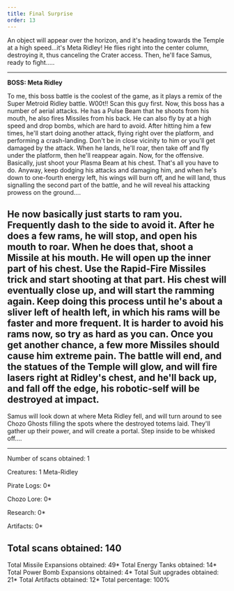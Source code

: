 ```yaml
---
title: Final Surprise
order: 13
---
```




An object will appear over the horizon, and it's heading towards the Temple at
a high speed...it's Meta Ridley! He flies right into the center column,
destroying it, thus canceling the Crater access. Then, he'll face Samus, ready
to fight.....

---------------------
**BOSS: Meta Ridley**

To me, this boss battle is the coolest of the game, as it plays a remix of the
Super Metroid Ridley battle. W00t!! Scan this guy first. Now, this boss has a
number of aerial attacks. He has a Pulse Beam that he shoots from his mouth, he
also fires Missiles from his back. He can also fly by at a high speed and drop
bombs, which are hard to avoid. After hitting him a few times, he'll start
doing another attack, flying right over the platform, and performing a
crash-landing. Don't be in close vicinity to him or you'll get damaged by the
attack. When he lands, he'll roar, then take off and fly under the platform,
then he'll reappear again. Now, for the offensive. Basically, just shoot your
Plasma Beam at his chest. That's all you have to do. Anyway, keep dodging his
attacks and damaging him, and when he's down to one-fourth energy left, his
wings will burn off, and he will land, thus signalling the second part of the
battle, and he will reveal his attacking prowess on the ground....

He now basically just starts to ram you. Frequently dash to the side to avoid
it. After he does a few rams, he will stop, and open his mouth to roar. When he
does that, shoot a Missile at his mouth. He will open up the inner part of his
chest. Use the Rapid-Fire Missiles trick and start shooting at that part. His
chest will eventually close up, and will start the ramming again. Keep doing
this process until he's about a sliver left of health left, in which his rams
will be faster and more frequent. It is harder to avoid his rams now, so try as
hard as you can. Once you get another chance, a few more Missiles should cause
him extreme pain. The battle will end, and the statues of the Temple will glow,
and will fire lasers right at Ridley's chest, and he'll back up, and fall off
the edge, his robotic-self will be destroyed at impact.
---------------------

Samus will look down at where Meta Ridley fell, and will turn around to see
Chozo Ghosts filling the spots where the destroyed totems laid. They'll gather
up their power, and will create a portal. Step inside to be whisked off....

-------------------------
Number of scans obtained: 1

Creatures: 1
Meta-Ridley

Pirate Logs: 0*

Chozo Lore: 0*

Research: 0*

Artifacts: 0*

Total scans obtained: 140
-------------------------

Total Missile Expansions obtained: 49*
Total Energy Tanks obtained: 14*
Total Power Bomb Expansions obtained: 4*
Total Suit upgrades obtained: 21*
Total Artifacts obtained: 12*
Total percentage: 100%


